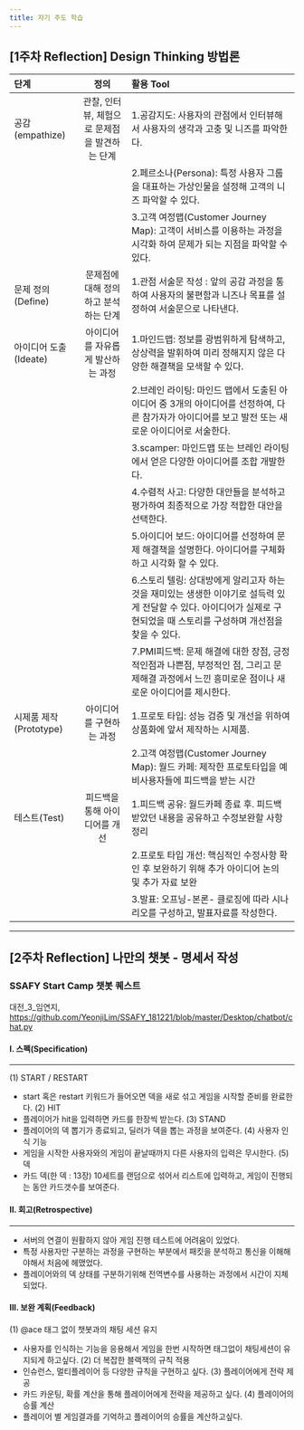 ```yaml
---
title: 자기 주도 학습
---
```


## [1주차 Reflection] Design Thinking 방법론

| 단계 | 정의 | 활용 Tool |
| :------- | :-----------: | :--------------------------------------------- |
| 공감(empathize)| 관찰, 인터뷰, 체험으로 문제점을 발견하는 단계 | 1.공감지도: 사용자의 관점에서 인터뷰해서 사용자의 생각과 고충 및 니즈를 파악한다. |
||  | 2.페르소나(Persona): 특정 사용자 그룹을 대표하는 가상인물을 설정해 고객의 니즈 파악할 수 있다. |
||  | 3.고객 여정맵(Customer Journey Map): 고객이 서비스를 이용하는 과정을 시각화 하여 문제가 되는 지점을 파악할 수 있다. |
| 문제 정의(Define) | 문제점에 대해 정의하고 분석하는 단계 | 1.관점 서술문 작성 : 앞의 공감 과정을 통하여 사용자의 불편함과 니즈나 목표를 설정하여 서술문으로 나타낸다.  |
| 아이디어 도출(Ideate) | 아이디어를 자유롭게 발산하는 과정 | 1.마인드맵: 정보를 광범위하게 탐색하고, 상상력을 발휘하여 미리 정해지지 않은 다양한 해결책을 모색할 수 있다. |
||  | 2.브레인 라이팅: 마인드 맵에서 도출된 아이디어 중 3개의 아이디어를 선정하여, 다른 참가자가 아이디어를 보고 발전 또는 새로운 아이디어로 서술한다. |
||  | 3.scamper: 마인드맵 또는 브레인 라이팅에서 얻은 다양한 아이디어를 조합 개발한다. |
||  | 4.수렴적 사고: 다양한 대안들을 분석하고 평가하여 최종적으로 가장 적합한 대안을 선택한다. |
||  | 5.아이디어 보드: 아이디어를 선정하여 문제 해결책을 설명한다. 아이디어를 구체화하고 시각화 할 수 있다. |
||  | 6.스토리 텔링: 상대방에게 알리고자 하는 것을 재미있는 생생한 이야기로 설득력 있게 전달할 수 있다. 아이디어가 실제로 구현되었을 때 스토리를 구성하며 개선점을 찾을 수 있다. |
||  | 7.PMI피드백: 문제 해결에 대한 장점, 긍정적인점과 나쁜점, 부정적인 점, 그리고 문제해결 과정에서 느낀 흥미로운 점이나 새로운 아이디어를 제시한다.|
| 시제품 제작(Prototype) | 아이디어를 구현하는 과정 | 1.프로토 타입: 성능 검증 및 개선을 위하여 상품화에 앞서 제작하는 시제품. |
||  | 2.고객 여정맵(Customer Journey Map): 월드 카페: 제작한 프로토타입을 예비사용자들에 피드백을 받는 시간 |
| 테스트(Test) | 피드백을 통해 아이디어를 개선 | 1.피드백 공유: 월드카페 종료 후. 피드백 받았던 내용을 공유하고 수정보완할 사항 정리 |
||  | 2.프로토 타입 개선: 핵심적인 수정사항 확인 후 보완하기 위해 추가 아이디어 논의 및 추가 자료 보완 |
||  | 3.발표: 오프닝-본론- 클로징에 따라 시나리오를 구성하고, 발표자료를 작성한다.|

---

## [2주차 Reflection] 나만의 챗봇 - 명세서 작성
### SSAFY Start Camp 챗봇 퀘스트
대전_3_임연지, https://github.com/YeonjiLim/SSAFY_181221/blob/master/Desktop/chatbot/chat.py

#### I. 스펙(Specification)
***
(1) START / RESTART
 - start 혹은 restart 키워드가 들어오면 덱을 새로 섞고 게임을 시작할 준비를 완료한다.
(2) HIT
 - 플레이어가 hit을 입력하면 카드를 한장씩 받는다.
(3) STAND
 - 플레이어의 덱 뽑기가 종료되고, 딜러가 덱을 뽑는 과정을 보여준다.
(4) 사용자 인식 기능
 - 게임을 시작한 사용자와의 게임이 끝날때까지 다른 사용자의 입력은 무시한다.
(5) 덱
 - 카드 덱(한 덱 : 13장) 10세트를 랜덤으로 섞어서 리스트에 입력하고, 게임이 진행되는 동안 카드갯수를 보여준다.
 
#### II. 회고(Retrospective)
***
* 서버의 연결이 원활하지 않아 게임 진행 테스트에 어려움이 있었다.
* 특정 사용자만 구분하는 과정을 구현하는 부분에서 패킷을 분석하고 통신을 이해해야해서 처음에 헤맸었다.
* 플레이어와의 덱 상태를 구분하기위해 전역변수를 사용하는 과정에서 시간이 지체되었다.

#### III. 보완 계획(Feedback)
(1) @ace 태그 없이 챗봇과의 채팅 세션 유지
 - 사용자를 인식하는 기능을 응용해서 게임을 한번 시작하면 태그없이 채팅세션이 유지되게 하고싶다.
(2) 더 복잡한 블랙잭의 규칙 적용
 - 인슈런스, 멀티플레이어 등 다양한 규칙을 구현하고 싶다.
(3) 플레이어에게 전략 제공
 - 카드 카운팅, 확률 계산을 통해 플레이어에게 전략을 제공하고 싶다.
(4) 플레이어의 승률 계산
 - 플레이어 별 게임결과를 기억하고 플레이어의 승률을 계산하고싶다.



